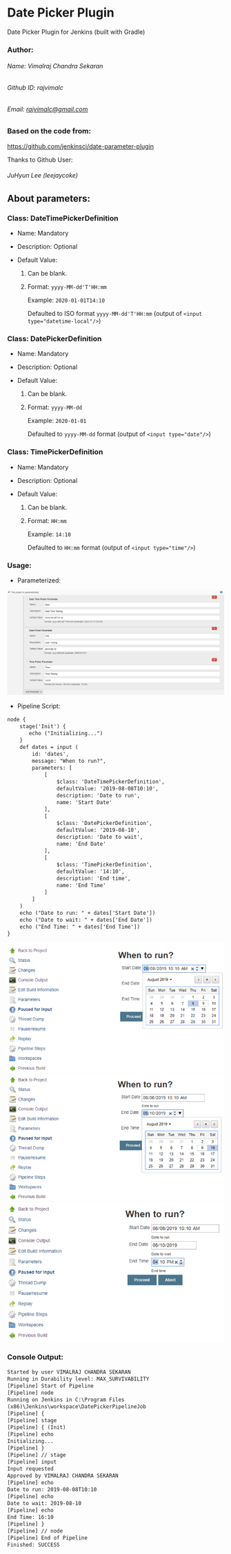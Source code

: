 # Date Picker Plugin
Date Picker Plugin for Jenkins (built with Gradle)


### Author:

###### Name: Vimalraj Chandra Sekaran

###### Github ID: rajvimalc

###### Email: rajvimalc@gmail.com

### Based on the code from:
https://github.com/jenkinsci/date-parameter-plugin

Thanks to Github User:
###### JuHyun Lee (leejaycoke)


## About parameters:

### Class: DateTimePickerDefinition

- Name: Mandatory
  
- Description: Optional
  
- Default Value:

  1. Can be blank.

  2. Format: `yyyy-MM-dd'T'HH:mm`

     Example: `2020-01-01T14:10`
 
     Defaulted to ISO format `yyyy-MM-dd'T'HH:mm` (output of `<input type="datetime-local"/>`)

### Class: DatePickerDefinition

- Name: Mandatory
  
- Description: Optional
  
- Default Value:

  1. Can be blank.

  2. Format: `yyyy-MM-dd`

     Example: `2020-01-01`
 
     Defaulted to `yyyy-MM-dd` format (output of `<input type="date"/>`)

### Class: TimePickerDefinition

- Name: Mandatory
  
- Description: Optional
  
- Default Value:

  1. Can be blank.

  2. Format: `HH:mm`

     Example: `14:10`
 
     Defaulted to `HH:mm` format (output of `<input type="time"/>`)


### Usage:

- Parameterized:

![Screenshot](usage/parameterized.png)

- Pipeline Script:

```
node {
    stage('Init') {
       echo ("Initializing...")
    }
    def dates = input (
        id: 'dates', 
        message: "When to run?", 
        parameters: [
            [
                $class: 'DateTimePickerDefinition', 
                defaultValue: '2019-08-08T10:10', 
                description: 'Date to run', 
                name: 'Start Date'
            ],
            [
                $class: 'DatePickerDefinition', 
                defaultValue: '2019-08-10', 
                description: 'Date to wait', 
                name: 'End Date'
            ],
            [
                $class: 'TimePickerDefinition', 
                defaultValue: '14:10', 
                description: 'End time', 
                name: 'End Time'
            ]
        ]
    )
    echo ("Date to run: " + dates['Start Date'])
    echo ("Date to wait: " + dates['End Date'])
    echo ("End Time: " + dates['End Time'])
}
```

![Screenshot](usage/userinput-datetime.png)
![Screenshot](usage/userinput-date.png)
![Screenshot](usage/userinput-time.png)

### Console Output:
```
Started by user VIMALRAJ CHANDRA SEKARAN
Running in Durability level: MAX_SURVIVABILITY
[Pipeline] Start of Pipeline
[Pipeline] node
Running on Jenkins in C:\Program Files (x86)\Jenkins\workspace\DatePickerPipelineJob
[Pipeline] {
[Pipeline] stage
[Pipeline] { (Init)
[Pipeline] echo
Initializing...
[Pipeline] }
[Pipeline] // stage
[Pipeline] input
Input requested
Approved by VIMALRAJ CHANDRA SEKARAN
[Pipeline] echo
Date to run: 2019-08-08T10:10
[Pipeline] echo
Date to wait: 2019-08-10
[Pipeline] echo
End Time: 16:10
[Pipeline] }
[Pipeline] // node
[Pipeline] End of Pipeline
Finished: SUCCESS
```
